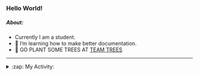 ### Hello World!

##### About:
- Currently I am a student.
- 🌱 I’m learning how to make better documentation.
- 🌱 GO PLANT SOME TREES AT [TEAM TREES](https://teamtrees.org/)

---
<details>
  <summary>:zap: My Activity:</summary>
  
<!--START_SECTION:waka-->
![Code Time](http://img.shields.io/badge/Code%20Time-1%2C119%20hrs%2022%20mins-blue)

**I'm a Night 🦉** 

```text
🌞 Morning                1549 commits        ██░░░░░░░░░░░░░░░░░░░░░░░   09.67 % 
🌆 Daytime                5471 commits        █████████░░░░░░░░░░░░░░░░   34.14 % 
🌃 Evening                4572 commits        ███████░░░░░░░░░░░░░░░░░░   28.53 % 
🌙 Night                  4434 commits        ███████░░░░░░░░░░░░░░░░░░   27.67 % 
```
📅 **I'm Most Productive on Wednesday** 

```text
Monday                   2347 commits        ████░░░░░░░░░░░░░░░░░░░░░   14.64 % 
Tuesday                  2005 commits        ███░░░░░░░░░░░░░░░░░░░░░░   12.51 % 
Wednesday                3820 commits        ██████░░░░░░░░░░░░░░░░░░░   23.84 % 
Thursday                 2099 commits        ███░░░░░░░░░░░░░░░░░░░░░░   13.10 % 
Friday                   1583 commits        ██░░░░░░░░░░░░░░░░░░░░░░░   09.88 % 
Saturday                 1431 commits        ██░░░░░░░░░░░░░░░░░░░░░░░   08.93 % 
Sunday                   2741 commits        ████░░░░░░░░░░░░░░░░░░░░░   17.10 % 
```


📊 **This Week I Spent My Time On** 

```text
🔥 Editors: 
VS Code                  6 hrs 1 min         █████████████████████████   100.00 % 

🐱‍💻 Projects: 
praise                   5 hrs 35 mins       ███████████████████████░░   92.77 % 
recurring-call-reminder  24 mins             ██░░░░░░░░░░░░░░░░░░░░░░░   06.68 % 
CSF22                    2 mins              ░░░░░░░░░░░░░░░░░░░░░░░░░   00.56 % 
```


 Last Updated on 08/05/2023 15:09:15 UTC
<!--END_SECTION:waka-->
</details>
